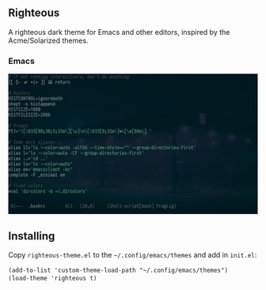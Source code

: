 ## Righteous
A righteous dark theme for Emacs and other editors, inspired by the Acme/Solarized themes.

### Emacs
![Screenshot](./examples/screenshot-emacs.jpg)

## Installing

Copy `righteous-theme.el` to the `~/.config/emacs/themes` and add in `init.el`:

```elisp
(add-to-list 'custom-theme-load-path "~/.config/emacs/themes")
(load-theme 'righteous t)
```

